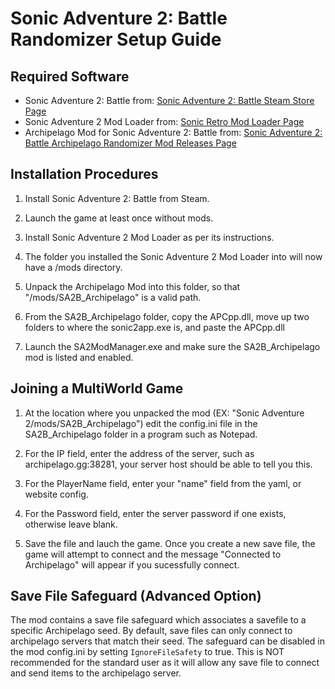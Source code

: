 # Sonic Adventure 2: Battle Randomizer Setup Guide

## Required Software

- Sonic Adventure 2: Battle from: [Sonic Adventure 2: Battle Steam Store Page](https://store.steampowered.com/app/213610/Sonic_Adventure_2/)
- Sonic Adventure 2 Mod Loader from: [Sonic Retro Mod Loader Page](http://info.sonicretro.org/SA2_Mod_Loader)
- Archipelago Mod for Sonic Adventure 2: Battle
  from: [Sonic Adventure 2: Battle Archipelago Randomizer Mod Releases Page](https://github.com/PoryGone/SA2B_Archipelago)

## Installation Procedures

1. Install Sonic Adventure 2: Battle from Steam.

2. Launch the game at least once without mods.

3. Install Sonic Adventure 2 Mod Loader as per its instructions.

4. The folder you installed the Sonic Adventure 2 Mod Loader into will now have a /mods directory.

5. Unpack the Archipelago Mod into this folder, so that "/mods/SA2B_Archipelago" is a valid path.

6. From the SA2B_Archipelago folder, copy the APCpp.dll, move up two folders to where the sonic2app.exe is, and paste the APCpp.dll

7. Launch the SA2ModManager.exe and make sure the SA2B_Archipelago mod is listed and enabled.

## Joining a MultiWorld Game

1. At the location where you unpacked the mod (EX: "Sonic Adventure 2/mods/SA2B_Archipelago") edit the config.ini file in the SA2B_Archipelago folder in a program such as Notepad.

2. For the IP field, enter the address of the server, such as archipelago.gg:38281, your server host should be able to tell you this.

3. For the PlayerName field, enter your "name" field from the yaml, or website config.

4. For the Password field, enter the server password if one exists, otherwise leave blank.

5. Save the file and lauch the game. Once you create a new save file, the game will attempt to connect and the message "Connected to Archipelago" will appear if you sucessfully connect.

## Save File Safeguard (Advanced Option)

The mod contains a save file safeguard which associates a savefile to a specific Archipelago seed. By default, save files can only connect to archipelago servers that match their seed. The safeguard can be disabled in the mod config.ini by setting `IgnoreFileSafety` to true. This is NOT recommended for the standard user as it will allow any save file to connect and send items to the archipelago server.